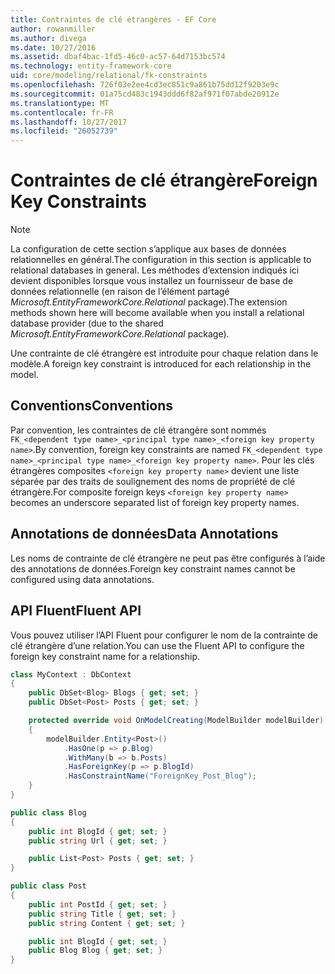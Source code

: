 ```yaml
---
title: Contraintes de clé étrangères - EF Core
author: rowanmiller
ms.author: divega
ms.date: 10/27/2016
ms.assetid: dbaf4bac-1fd5-46c0-ac57-64d7153bc574
ms.technology: entity-framework-core
uid: core/modeling/relational/fk-constraints
ms.openlocfilehash: 726f03e2ee4cd3ec851c9a861b75dd12f9203e9c
ms.sourcegitcommit: 01a75cd483c1943ddd6f82af971f07abde20912e
ms.translationtype: MT
ms.contentlocale: fr-FR
ms.lasthandoff: 10/27/2017
ms.locfileid: "26052739"
---
```

# <a name="foreign-key-constraints"></a><span data-ttu-id="bab5c-102">Contraintes de clé étrangère</span><span class="sxs-lookup"><span data-stu-id="bab5c-102">Foreign Key Constraints</span></span>

> [!NOTE]  
> <span data-ttu-id="bab5c-103">La configuration de cette section s’applique aux bases de données relationnelles en général.</span><span class="sxs-lookup"><span data-stu-id="bab5c-103">The configuration in this section is applicable to relational databases in general.</span></span> <span data-ttu-id="bab5c-104">Les méthodes d’extension indiqués ici devient disponibles lorsque vous installez un fournisseur de base de données relationnelle (en raison de l’élément partagé *Microsoft.EntityFrameworkCore.Relational* package).</span><span class="sxs-lookup"><span data-stu-id="bab5c-104">The extension methods shown here will become available when you install a relational database provider (due to the shared *Microsoft.EntityFrameworkCore.Relational* package).</span></span>

<span data-ttu-id="bab5c-105">Une contrainte de clé étrangère est introduite pour chaque relation dans le modèle.</span><span class="sxs-lookup"><span data-stu-id="bab5c-105">A foreign key constraint is introduced for each relationship in the model.</span></span>

## <a name="conventions"></a><span data-ttu-id="bab5c-106">Conventions</span><span class="sxs-lookup"><span data-stu-id="bab5c-106">Conventions</span></span>

<span data-ttu-id="bab5c-107">Par convention, les contraintes de clé étrangère sont nommés `FK_<dependent type name>_<principal type name>_<foreign key property name>`.</span><span class="sxs-lookup"><span data-stu-id="bab5c-107">By convention, foreign key constraints are named `FK_<dependent type name>_<principal type name>_<foreign key property name>`.</span></span> <span data-ttu-id="bab5c-108">Pour les clés étrangères composites `<foreign key property name>` devient une liste séparée par des traits de soulignement des noms de propriété de clé étrangère.</span><span class="sxs-lookup"><span data-stu-id="bab5c-108">For composite foreign keys `<foreign key property name>` becomes an underscore separated list of foreign key property names.</span></span>

## <a name="data-annotations"></a><span data-ttu-id="bab5c-109">Annotations de données</span><span class="sxs-lookup"><span data-stu-id="bab5c-109">Data Annotations</span></span>

<span data-ttu-id="bab5c-110">Les noms de contrainte de clé étrangère ne peut pas être configurés à l’aide des annotations de données.</span><span class="sxs-lookup"><span data-stu-id="bab5c-110">Foreign key constraint names cannot be configured using data annotations.</span></span>

## <a name="fluent-api"></a><span data-ttu-id="bab5c-111">API Fluent</span><span class="sxs-lookup"><span data-stu-id="bab5c-111">Fluent API</span></span>

<span data-ttu-id="bab5c-112">Vous pouvez utiliser l’API Fluent pour configurer le nom de la contrainte de clé étrangère d’une relation.</span><span class="sxs-lookup"><span data-stu-id="bab5c-112">You can use the Fluent API to configure the foreign key constraint name for a relationship.</span></span>

<!-- [!code-csharp[Main](samples/core/relational/Modeling/FluentAPI/Samples/Relational/RelationshipConstraintName.cs?highlight=12)] -->
``` csharp
class MyContext : DbContext
{
    public DbSet<Blog> Blogs { get; set; }
    public DbSet<Post> Posts { get; set; }

    protected override void OnModelCreating(ModelBuilder modelBuilder)
    {
        modelBuilder.Entity<Post>()
            .HasOne(p => p.Blog)
            .WithMany(b => b.Posts)
            .HasForeignKey(p => p.BlogId)
            .HasConstraintName("ForeignKey_Post_Blog");
    }
}

public class Blog
{
    public int BlogId { get; set; }
    public string Url { get; set; }

    public List<Post> Posts { get; set; }
}

public class Post
{
    public int PostId { get; set; }
    public string Title { get; set; }
    public string Content { get; set; }

    public int BlogId { get; set; }
    public Blog Blog { get; set; }
}
```
